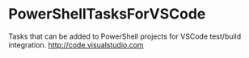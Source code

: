 # PowerShellTasksForVSCode
Tasks that can be added to PowerShell projects for VSCode test/build integration.  http://code.visualstudio.com
